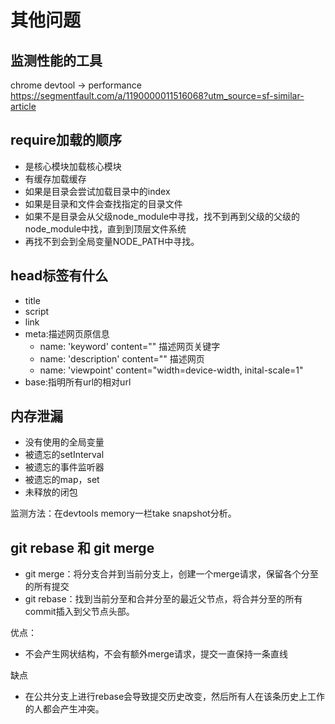 # 其他问题

## 监测性能的工具

chrome devtool -> performance
https://segmentfault.com/a/1190000011516068?utm_source=sf-similar-article

## require加载的顺序

- 是核心模块加载核心模块
- 有缓存加载缓存
- 如果是目录会尝试加载目录中的index
- 如果是目录和文件会查找指定的目录文件
- 如果不是目录会从父级node_module中寻找，找不到再到父级的父级的node_module中找，直到到顶层文件系统
- 再找不到会到全局变量NODE_PATH中寻找。

## head标签有什么

- title
- script
- link
- meta:描述网页原信息
  - name: 'keyword' content="" 描述网页关键字
  - name: 'description' content="" 描述网页
  - name: 'viewpoint' content="width=device-width, inital-scale=1"
- base:指明所有url的相对url

## 内存泄漏

- 没有使用的全局变量
- 被遗忘的setInterval
- 被遗忘的事件监听器
- 被遗忘的map，set
- 未释放的闭包

监测方法：在devtools  memory一栏take snapshot分析。

## git rebase 和 git merge

- git merge：将分支合并到当前分支上，创建一个merge请求，保留各个分至的所有提交
- git rebase：找到当前分至和合并分至的最近父节点，将合并分至的所有commit插入到父节点头部。

优点：

- 不会产生网状结构，不会有额外merge请求，提交一直保持一条直线

缺点

- 在公共分支上进行rebase会导致提交历史改变，然后所有人在该条历史上工作的人都会产生冲突。


